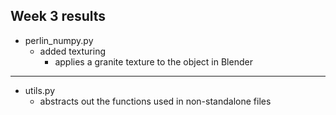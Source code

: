 ## Week 3 results

- perlin_numpy.py
  - added texturing
    - applies a granite texture to the object in Blender
---
- utils.py
  - abstracts out the functions used in non-standalone files